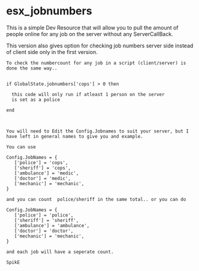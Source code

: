 # esx_jobnumbers

This is a simple Dev Resource that will allow you to pull the amount of people online for any job on the server without any ServerCallBack.   

This version also gives option for checking job numbers server side instead of client side only in the first version.


```
To check the numbercount for any job in a script (client/server) is done the same way..


if GlobalState.jobnumbers['cops'] > 0 then

  this code will only run if atleast 1 person on the server
  is set as a police

end



You will need to Edit the Config.Jobnames to suit your server, but I have left in general names to give you and example. 

You can use 

Config.JobNames = {
   ['police'] = 'cops',
   ['sheriff'] = 'cops',
   ['ambulance'] = 'medic',
   ['doctor'] = 'medic',
   ['mechanic'] = 'mechanic',
}

and you can count  police/sheriff in the same total.. or you can do

Config.JobNames = {
   ['police'] = 'police',
   ['sheriff'] = 'sheriff',
   ['ambulance'] = 'ambulance',
   ['doctor'] = 'doctor',
   ['mechanic'] = 'mechanic',
}

and each job will have a seperate count.

SpikE
